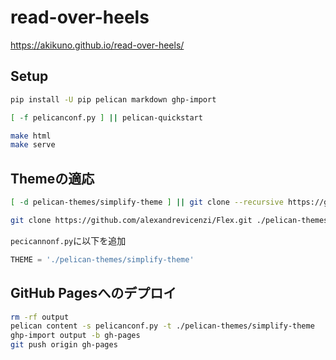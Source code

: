 # read-over-heels


https://akikuno.github.io/read-over-heels/


## Setup
```bash
pip install -U pip pelican markdown ghp-import
```

```bash
[ -f pelicanconf.py ] || pelican-quickstart
```


```bash
make html
make serve
```

## Themeの適応

```bash
[ -d pelican-themes/simplify-theme ] || git clone --recursive https://github.com/vuquangtrong/simplify-theme ./pelican-themes/simplify-theme

git clone https://github.com/alexandrevicenzi/Flex.git ./pelican-themes/flex
```

`pecicannonf.py`に以下を追加

```python
THEME = './pelican-themes/simplify-theme'
```

## GitHub Pagesへのデプロイ

```bash
rm -rf output
pelican content -s pelicanconf.py -t ./pelican-themes/simplify-theme
ghp-import output -b gh-pages
git push origin gh-pages
```
